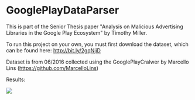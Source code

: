 # GooglePlayDataParser
This is part of the Senior Thesis paper "Analysis on Malicious Advertising Libraries in the Google Play Ecosystem" by Timothy Miller. 


To run this project on your own, you must first download the dataset, which can be found here: http://bit.ly/2gqNjiD

Dataset is from 06/2016 collected using the GooglePlayCralwer by Marcello Lins (https://github.com/MarcelloLins)


Results:

![](https://anonmgur.com/up/d505b2b6614ef52206c72a3b869041f2.png?raw=true)
